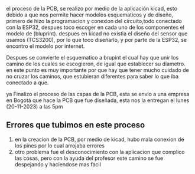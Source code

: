 el proceso de la PCB, se realizo por medio de la aplicación kicad, esto debido a que nos permite hacer modelos esquematicos y de diseño, primero de hizo la programacion y conexion del circuito,todo conectado con la ESP32, despues toco escoger en cada uno de los componentes el modelo de (bluprint). despues en kicad no existia el diseño del sensor que usamos (TCS3200), por lo que toco diseñarlo, y por parte de la ESP32, se encontro el modelo por internet.

Despues se convierte el esquematico a brupint el cual hay que unir los camino de los cuales se escogieron, de igual que establecer su diametro. en este punto es muy importante por que hay que tener mucho cuidado de no cruzar los caminos, que estubieran diferentes para saber lo que iba conectado a que.

ya Finalizo el proceso de las capas de la PCB, esta se envio a una empresa en Bogotá que hace la PCB que fue diseñada, esta nos la entregan el lunes (20-11-2023) a las 5pm

## Errores que tubimos en este proceso

1. en la creacion de la PCB, por medio de kicad, hubo mala conexion de los pines por lo cual arrojaba errores
2. otro problema fue el desconocimiento con la aplicacion que complico las cosas, pero con la ayuda del profesor este camino se
   fue despejando y haciendose mas facil
